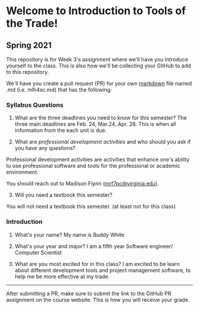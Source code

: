 # Welcome to Introduction to Tools of the Trade!
## Spring 2021

This repository is for Week 3's assignment where we'll have you introduce yourself to the class. This is also how we'll be collecting your GitHub to add to this repository.

We'll have you create a pull request (PR) for your own [markdown](https://www.markdownguide.org/getting-started) file named <studentid>.md (i.e. mlh4xc.md) that has the following:

### Syllabus Questions
1. What are the three deadlines you need to know for this semester?
The three main deadlines are Feb. 24, Mar.24, Apr. 28. This is when all information from the each unit is due.

2. What are *professional development activities* and who should you ask if you have any questions?

Professional development activities are activities that enhance one's ability to use professional software and tools for the professional or academic environment.   

You should reach out to Madison Flynn (mrf7pc@virginia.edu).

3. Will you need a textbook this semester?

You will not need a textbook this semester. (at least not for this class)

### Introduction
1. What's your name?
My name is Buddy White
2. What's your year and major?
I am a fifth year Software engineer/ Computer Scientist

3. What are you most excited for in this class?
I am excited to be learn about different development tools and project management software, to help me be more effective at my trade.


---
After submitting a PR, make sure to submit the link to the GitHub PR assignment on the course website. This is how you will receive your grade.
